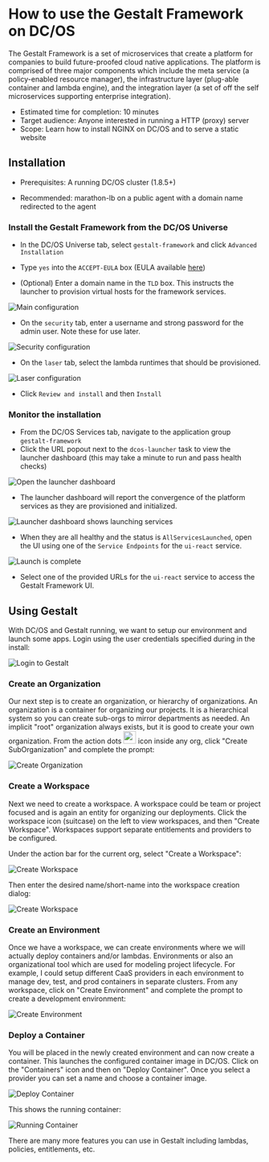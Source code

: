 # How to use the Gestalt Framework on DC/OS

The Gestalt Framework is a set of microservices that create a platform for companies to build future-proofed cloud native applications.  The platform is comprised of three major components which include the meta service (a policy-enabled resource manager), the infrastructure layer (plug-able container and lambda engine), and the integration layer (a set of off the self microservices supporting enterprise integration).


- Estimated time for completion: 10 minutes
- Target audience: Anyone interested in running a HTTP (proxy) server
- Scope: Learn how to install NGINX on DC/OS and to serve a static website

## Installation

- Prerequisites: A running DC/OS cluster (1.8.5+)

- Recommended: marathon-lb on a public agent with a domain name redirected to the agent

### Install the Gestalt Framework from the DC/OS Universe

* In the DC/OS Universe tab, select `gestalt-framework` and click `Advanced Installation`

* Type `yes` into the `ACCEPT-EULA` box (EULA available [here](http://www.galacticfog.com/gestalt-eula.html))

* (Optional) Enter a domain name in the `TLD` box. This instructs the launcher to provision virtual hosts for the framework services.

![Main configuration](img/install-main.png)

* On the `security` tab, enter a username and strong password for the admin user. Note these for use later.

![Security configuration](img/install-security.png)

* On the `laser` tab, select the lambda runtimes that should be provisioned.

![Laser configuration](img/install-laser.png)

* Click `Review and install` and then `Install`

### Monitor the installation

* From the DC/OS Services tab, navigate to the application group `gestalt-framework`
* Click the URL popout next to the `dcos-launcher` task to view the launcher dashboard (this may take a minute to run and pass health checks)

![Open the launcher dashboard](img/launcher-service.png)

* The launcher dashboard will report the convergence of the platform services as they are provisioned and initialized.

![Launcher dashboard shows launching services](img/launch-in-progress.png)

* When they are all healthy and the status is `AllServicesLaunched`, open the UI using one of the `Service Endpoints` for the `ui-react` service.

![Launch is complete](img/launch-complete.png)

* Select one of the provided URLs for the `ui-react` service to access the Gestalt Framework UI.

## Using Gestalt

With DC/OS and Gestalt running, we want to setup our environment and launch some apps.  Login using the user credentials specified during in the install:

![Login to Gestalt](img/gestalt-login.png)

### Create an Organization

Our next step is to create an organization, or hierarchy of organizations.  An organization is a container for organizing our projects.  It is a hierarchical system so you can create sub-orgs to mirror departments as needed.  An implicit "root" organization always exists, but it is good to create your own organization. From the action dots <img src="./img/action-dots.png" width="25" height="25" /> icon inside any org, click "Create SubOrganization" and complete the prompt:

![Create Organization](img/gestalt-create-org.png)

### Create a Workspace

Next we need to create a workspace.  A workspace could be team or project focused and is again an entity for organizing our deployments.  Click the workspace icon (suitcase) on the left to view workspaces, and then "Create Workspace".  Workspaces support separate entitlements and providers to be configured.

Under the action bar for the current org, select "Create a Workspace": 

![Create Workspace](img/gestalt-create-workspace.png)

Then enter the desired name/short-name into the workspace creation dialog:

![Create Workspace](img/gestalt-create-workspace-2.png)

### Create an Environment

Once we have a workspace, we can create environments where we will actually deploy containers and/or lambdas.  Environments or also an organizational tool which are used for modeling project lifecycle.  For example, I could setup different CaaS providers in each environment to manage dev, test, and prod containers in separate clusters.  From any workspace, click on "Create Environment" and complete the prompt to create a development environment:

![Create Environment](img/gestalt-create-env-2.png)

### Deploy a Container

You will be placed in the newly created environment and can now create a container.  This launches the configured container image in DC/OS.  Click on the "Containers" icon and then on "Deploy Container".  Once you select a provider you can set a name and choose a container image.

![Deploy Container](img/gestalt-create-container.png)

This shows the running container:

![Running Container](img/gestalt-running-container.png)

There are many more features you can use in Gestalt including lambdas, policies, entitlements, etc.
